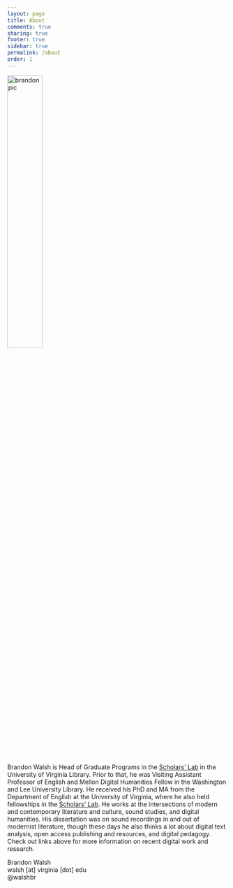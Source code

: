 ```yaml
---
layout: page
title: About
comments: true
sharing: true
footer: true
sidebar: true
permalink: /about
order: 1
---
```


<img class="right" width="40%" src="{{ root_url }}/assets/images/new_me.jpg" title="Brandon Walsh" alt="brandon pic">
<p>
Brandon Walsh is Head of Graduate Programs in the <a href="http://scholarslab.org">Scholars' Lab</a> in the University of Virginia Library. Prior to that, he was Visiting Assistant Professor of English and Mellon Digital Humanities Fellow in the Washington and Lee University Library. He received his PhD and MA from the Department of English at the University of Virginia, where he also held fellowships in the <a href="http://scholarslab.org">Scholars’ Lab</a>. He works at the intersections of modern and contemporary literature and culture, sound studies, and digital humanities. His dissertation was on sound recordings in and out of modernist literature, though these days he also thinks a lot about digital text analysis, open access publishing and resources, and digital pedagogy. Check out links above for more information on recent digital work and research.</p>

Brandon Walsh  
walsh [at] virginia [dot] edu<br>
@walshbr   
